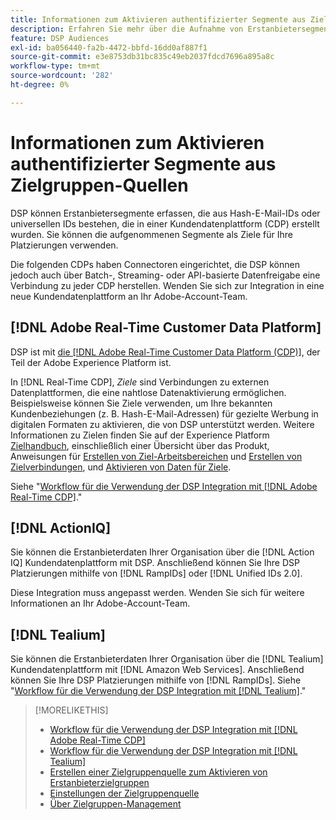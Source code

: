 ```yaml
---
title: Informationen zum Aktivieren authentifizierter Segmente aus Zielgruppen-Quellen
description: Erfahren Sie mehr über die Aufnahme von Erstanbietersegmenten aus einer Kundendatenplattform.
feature: DSP Audiences
exl-id: ba056440-fa2b-4472-bbfd-16dd0af887f1
source-git-commit: e3e8753db31bc835c49eb2037fdcd7696a895a8c
workflow-type: tm+mt
source-wordcount: '282'
ht-degree: 0%

---
```


# Informationen zum Aktivieren authentifizierter Segmente aus Zielgruppen-Quellen

DSP können Erstanbietersegmente erfassen, die aus Hash-E-Mail-IDs oder universellen IDs bestehen, die in einer Kundendatenplattform (CDP) erstellt wurden. Sie können die aufgenommenen Segmente als Ziele für Ihre Platzierungen verwenden.

Die folgenden CDPs haben Connectoren eingerichtet, die DSP können jedoch auch über Batch-, Streaming- oder API-basierte Datenfreigabe eine Verbindung zu jeder CDP herstellen. Wenden Sie sich zur Integration in eine neue Kundendatenplattform an Ihr Adobe-Account-Team.

## [!DNL Adobe Real-Time Customer Data Platform]

DSP ist mit [die [!DNL Adobe Real-Time Customer Data Platform (CDP)]](https://experienceleague.adobe.com/docs/experience-platform/rtcdp/overview.html), der Teil der Adobe Experience Platform ist.

In [!DNL Real-Time CDP], *Ziele* sind Verbindungen zu externen Datenplattformen, die eine nahtlose Datenaktivierung ermöglichen. Beispielsweise können Sie Ziele verwenden, um Ihre bekannten Kundenbeziehungen (z. B. Hash-E-Mail-Adressen) für gezielte Werbung in digitalen Formaten zu aktivieren, die von DSP unterstützt werden. Weitere Informationen zu Zielen finden Sie auf der Experience Platform [Zielhandbuch](https://experienceleague.adobe.com/docs/experience-platform/destinations/home.html), einschließlich einer Übersicht über das Produkt, Anweisungen für [Erstellen von Ziel-Arbeitsbereichen](https://experienceleague.adobe.com/docs/experience-platform/destinations/ui/destinations-workspace.html) und [Erstellen von Zielverbindungen](https://experienceleague.adobe.com/docs/experience-platform/destinations/ui/connect-destination.html), und [Aktivieren von Daten für Ziele](https://experienceleague.adobe.com/docs/experience-platform/destinations/ui/activate/activate-segment-streaming-destinations.html).

Siehe &quot;[Workflow für die Verwendung der DSP Integration mit [!DNL Adobe Real-Time CDP]](/help/dsp/audiences/sources/source-adobe-rtcdp.md).&quot;

## [!DNL ActionIQ]

Sie können die Erstanbieterdaten Ihrer Organisation über die [!DNL Action IQ] Kundendatenplattform mit DSP. Anschließend können Sie Ihre DSP Platzierungen mithilfe von [!DNL RampIDs] oder [!DNL Unified IDs 2.0].

Diese Integration muss angepasst werden. Wenden Sie sich für weitere Informationen an Ihr Adobe-Account-Team.

## [!DNL Tealium]

Sie können die Erstanbieterdaten Ihrer Organisation über die [!DNL Tealium] Kundendatenplattform mit [!DNL Amazon Web Services]. Anschließend können Sie Ihre DSP Platzierungen mithilfe von [!DNL RampIDs]. Siehe &quot;[Workflow für die Verwendung der DSP Integration mit [!DNL Tealium]](/help/dsp/audiences/sources/source-tealium.md).&quot;

>[!MORELIKETHIS]
>
>* [Workflow für die Verwendung der DSP Integration mit [!DNL Adobe Real-Time CDP]](/help/dsp/audiences/sources/source-adobe-rtcdp.md)
>* [Workflow für die Verwendung der DSP Integration mit [!DNL Tealium]](/help/dsp/audiences/sources/source-tealium.md)
>* [Erstellen einer Zielgruppenquelle zum Aktivieren von Erstanbieterzielgruppen](source-create.md)
>* [Einstellungen der Zielgruppenquelle](source-settings.md)
>* [Über Zielgruppen-Management](/help/dsp/audiences/audience-about.md)

<!--
>* [Workflow for Using the DSP Integration with [!DNL ActionIQ]](/help/dsp/audiences/sources/source-actioniq.md)
-->
